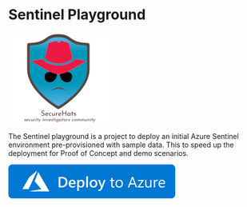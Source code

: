 # Sentinel Playground

![logo](./media/securehats-layers-200x.png)

The Sentinel playground is a project to deploy an initial Azure Sentinel environment pre-provisioned with sample data. 
This to speed up the deployment for Proof of Concept and demo scenarios.

[![Deploy To Azure](https://raw.githubusercontent.com/Azure/azure-quickstart-templates/master/1-CONTRIBUTION-GUIDE/images/deploytoazure.svg?sanitize=true)](https://portal.azure.com/#create/Microsoft.Template/createUIDefinitionUri/https%3A%2F%2Fraw.githubusercontent.com%2FSecureHats%2FSentinel-playground%2Ffeature%2FARM-Templates%2FARM-Templates%2FcreateUiDefinition.json/uri/https%3A%2F%2Fraw.githubusercontent.com%2FSecureHats%2FSentinel-playground%2Ffeature%2FARM-Templates%2FARM-Templates%2Fazuredeploy.json)
